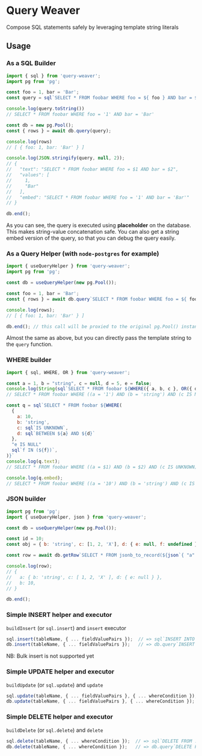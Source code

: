# Query Weaver

Compose SQL statements safely by leveraging template string literals

## Usage

### As a SQL Builder
```js
import { sql } from 'query-weaver';
import pg from 'pg';

const foo = 1, bar = 'Bar';
const query = sql`SELECT * FROM foobar WHERE foo = ${ foo } AND bar = ${ bar }`;

console.log(query.toString())
// SELECT * FROM foobar WHERE foo = '1' AND bar = 'Bar'

const db = new pg.Pool();
const { rows } = await db.query(query);

console.log(rows)
// [ { foo: 1, bar: 'Bar' } ]

console.log(JSON.stringify(query, null, 2));
// {
//   "text": "SELECT * FROM foobar WHERE foo = $1 AND bar = $2",
//   "values": [
//     1,
//     "Bar"
//   ],
//   "embed": "SELECT * FROM foobar WHERE foo = '1' AND bar = 'Bar'"
// }

db.end();
```

As you can see, the query is executed using **placeholder** on the database. This makes string-value concatenation safe.
You can also get a string embed version of the query, so that you can debug the query easily.


### As a Query Helper (with `node-postgres` for example)
```js
import { useQueryHelper } from 'query-weaver';
import pg from 'pg';

const db = useQueryHelper(new pg.Pool());

const foo = 1, bar = 'Bar';
const { rows } = await db.query`SELECT * FROM foobar WHERE foo = ${ foo } AND bar = ${ bar }`;

console.log(rows);
// [ { foo: 1, bar: 'Bar' } ]

db.end(); // this call will be proxied to the original pg.Pool() instance
```

Almost the same as above, but you can directly pass the template string to the `query` function.


### WHERE builder
```js
import { sql, WHERE, OR } from 'query-weaver';

const a = 1, b = "string", c = null, d = 5, e = false;
console.log(String(sql`SELECT * FROM foobar ${WHERE({ a, b, c }, OR({ d, e }))}`));
// SELECT * FROM foobar WHERE ((a = '1') AND (b = 'string') AND (c IS NULL) AND (((d = '5') OR (e = false))))

const q = sql`SELECT * FROM foobar ${WHERE(
  {
    a: 10,
    b: 'string',
    c: sql`IS UNKNOWN`,
    d: sql`BETWEEN ${a} AND ${d}`
  },
  "e IS NULL"
  sql`f IN (${f})`,
)}`
console.log(q.text);
// SELECT * FROM foobar WHERE ((a = $1) AND (b = $2) AND (c IS UNKNOWN) AND (d BETWEEN $3 AND $4) AND (e IS NULL) AND (f IN ($5)))

console.log(q.embed);
// SELECT * FROM foobar WHERE ((a = '10') AND (b = 'string') AND (c IS UNKNOWN) AND (d BETWEEN '1' AND '5') AND (e IS NULL) AND (f IN (ARRAY['1','2','3','4','5'])))
```


### JSON builder
```js
import pg from 'pg';
import { useQueryHelper, json } from 'query-weaver';

const db = useQueryHelper(new pg.Pool());

const id = 10;
const obj = { b: 'string', c: [1, 2, 'X'], d: { e: null, f: undefined } }

const row = await db.getRow`SELECT * FROM jsonb_to_record(${json`{ "a": ${ obj }, "b": ${id} }`}) AS (a jsonb, b int);`

console.log(row);
// {
//   a: { b: 'string', c: [ 1, 2, 'X' ], d: { e: null } },
//   b: 10,
// }

db.end();
```

### Simple INSERT helper and executor
`buildInsert` (or `sql.insert`) and `insert` executor

```js
sql.insert(tableName, { ... fieldValuePairs });  // => sql`INSERT INTO ...`
db.insert(tableName, { ... fieldValuePairs });   // => db.query`INSERT INTO ...`
```

NB: Bulk insert is not supported yet

### Simple UPDATE helper and executor
`buildUpdate` (or `sql.update`) and `update`
```js
sql.update(tableName, { ... fieldValuePairs }, { ... whereCondition });  // => sql`UPDATE ...`
db.update(tableName, { ... fieldValuePairs }, { ... whereCondition });   // => db.query`UPDATE ...`
```

### Simple DELETE helper and executor
`buildDelete` (or `sql.delete`) and `delete`
```js
sql.delete(tableName, { ... whereCondition });  // => sql`DELETE FROM ...`
db.delete(tableName, { ... whereCondition });   // => db.query`DELETE FROM ...`
```
